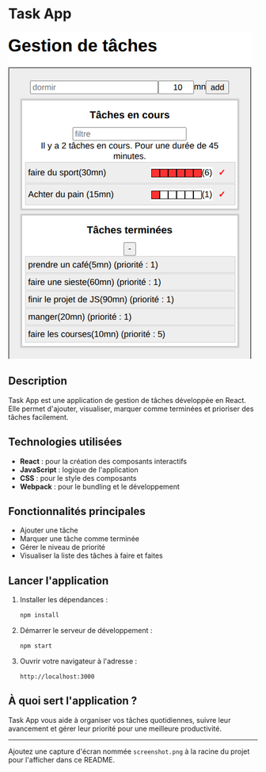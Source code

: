 # Task App

![Capture d'écran](task.png)

## Description

Task App est une application de gestion de tâches développée en React. Elle permet d'ajouter, visualiser, marquer comme terminées et prioriser des tâches facilement.

## Technologies utilisées

- **React** : pour la création des composants interactifs
- **JavaScript** : logique de l'application
- **CSS** : pour le style des composants
- **Webpack** : pour le bundling et le développement

## Fonctionnalités principales

- Ajouter une tâche
- Marquer une tâche comme terminée
- Gérer le niveau de priorité
- Visualiser la liste des tâches à faire et faites

## Lancer l'application

1. Installer les dépendances :
   ```bash
   npm install
   ```
2. Démarrer le serveur de développement :
   ```bash
   npm start
   ```
3. Ouvrir votre navigateur à l'adresse :
   ```
   http://localhost:3000
   ```

## À quoi sert l'application ?

Task App vous aide à organiser vos tâches quotidiennes, suivre leur avancement et gérer leur priorité pour une meilleure productivité.

---

Ajoutez une capture d'écran nommée `screenshot.png` à la racine du projet pour l'afficher dans ce README.
